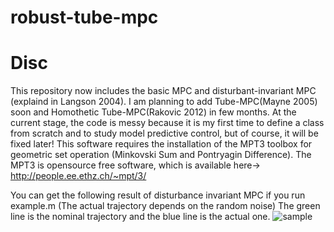 # robust-tube-mpc

# Disc
This repository now includes the basic MPC and disturbant-invariant MPC (explaind in Langson 2004). 
I am planning to add Tube-MPC(Mayne 2005) soon and Homothetic Tube-MPC(Rakovic 2012) in few months.
At the current stage, the code is messy because it is my first time to define a class from scratch and to study model predictive control, but of course, it will be fixed later! This software requires the installation of the MPT3 toolbox for geometric set operation (Minkovski Sum and Pontryagin Difference). The MPT3 is opensource free software, which is available here-> http://people.ee.ethz.ch/~mpt/3/ 

You can get the following result of disturbance invariant MPC if you run example.m (The actual trajectory depends on the random noise)
The green line is the nominal trajectory and the blue line is the actual one.
![sample](https://user-images.githubusercontent.com/38597814/39091172-d6376ba0-4629-11e8-8439-9e8950766b9d.jpg)
